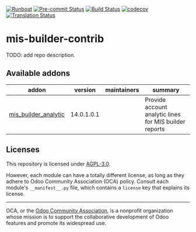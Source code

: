 
[![Runboat](https://img.shields.io/badge/runboat-Try%20me-875A7B.png)](https://runboat.odoo-community.org/builds?repo=OCA/mis-builder-contrib&target_branch=14.0)
[![Pre-commit Status](https://github.com/OCA/mis-builder-contrib/actions/workflows/pre-commit.yml/badge.svg?branch=14.0)](https://github.com/OCA/mis-builder-contrib/actions/workflows/pre-commit.yml?query=branch%3A14.0)
[![Build Status](https://github.com/OCA/mis-builder-contrib/actions/workflows/test.yml/badge.svg?branch=14.0)](https://github.com/OCA/mis-builder-contrib/actions/workflows/test.yml?query=branch%3A14.0)
[![codecov](https://codecov.io/gh/OCA/mis-builder-contrib/branch/14.0/graph/badge.svg)](https://codecov.io/gh/OCA/mis-builder-contrib)
[![Translation Status](https://translation.odoo-community.org/widgets/mis-builder-contrib-14-0/-/svg-badge.svg)](https://translation.odoo-community.org/engage/mis-builder-contrib-14-0/?utm_source=widget)

<!-- /!\ do not modify above this line -->

# mis-builder-contrib

TODO: add repo description.

<!-- /!\ do not modify below this line -->

<!-- prettier-ignore-start -->

[//]: # (addons)

Available addons
----------------
addon | version | maintainers | summary
--- | --- | --- | ---
[mis_builder_analytic](mis_builder_analytic/) | 14.0.1.0.1 |  | Provide account analytic lines for MIS builder reports

[//]: # (end addons)

<!-- prettier-ignore-end -->

## Licenses

This repository is licensed under [AGPL-3.0](LICENSE).

However, each module can have a totally different license, as long as they adhere to Odoo Community Association (OCA)
policy. Consult each module's `__manifest__.py` file, which contains a `license` key
that explains its license.

----
OCA, or the [Odoo Community Association](http://odoo-community.org/), is a nonprofit
organization whose mission is to support the collaborative development of Odoo features
and promote its widespread use.
